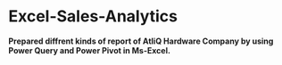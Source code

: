 # Excel-Sales-Analytics
**Prepared diffrent kinds of report of AtliQ Hardware Company by using Power Query and Power Pivot in Ms-Excel.**
